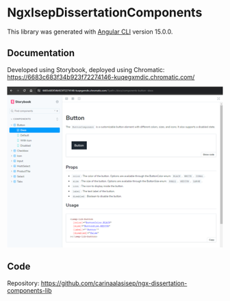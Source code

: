 # NgxIsepDissertationComponents

This library was generated with [Angular CLI](https://github.com/angular/angular-cli) version 15.0.0.

## Documentation

Developed using Storybook, deployed using Chromatic: https://6683c683f34b923f72274146-kuqegxmdic.chromatic.com/

![Storybook](./docs/storybook_deployed.png)

## Code

Repository: https://github.com/carinaalasisep/ngx-dissertation-components-lib